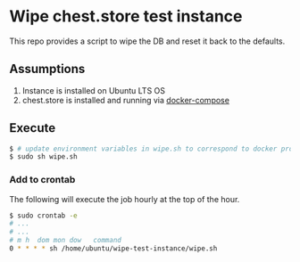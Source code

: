 # Wipe chest.store test instance

This repo provides a script to wipe the DB and reset it
back to the defaults.

## Assumptions

1. Instance is installed on Ubuntu LTS OS
2. chest.store is installed and running via [docker-compose](https://github.com/cheststore/chest.store/blob/master/README.md#docker-compose)

## Execute

```sh
$ # update environment variables in wipe.sh to correspond to docker process hashes
$ sudo sh wipe.sh
```

### Add to crontab

The following will execute the job hourly at the top of the hour.

```sh
$ sudo crontab -e
# ...
# ...
# m h  dom mon dow   command
0 * * * * sh /home/ubuntu/wipe-test-instance/wipe.sh
```

